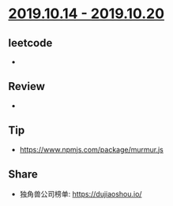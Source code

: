 # [2019.10.14 - 2019.10.20](https://github.com/vjudge/ARTS/blob/master/2019/第0027周.md)

## leetcode
*

## Review
*

## Tip
* https://www.npmjs.com/package/murmur.js

## Share
* 独角兽公司榜单: https://dujiaoshou.io/
